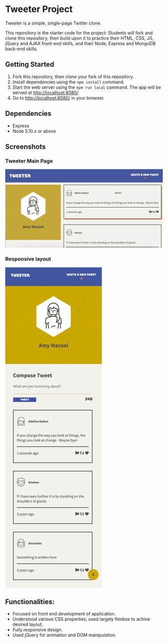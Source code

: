 # Tweeter Project

Tweeter is a simple, single-page Twitter clone.

This repository is the starter code for the project: Students will fork and clone this repository, then build upon it to practice their HTML, CSS, JS, jQuery and AJAX front-end skills, and their Node, Express and MongoDB back-end skills.

## Getting Started

1. Fork this repository, then clone your fork of this repository.
2. Install dependencies using the `npm install` command.
3. Start the web server using the `npm run local` command. The app will be served at <http://localhost:8080/>.
4. Go to <http://localhost:8080/> in your browser.

## Dependencies

- Express
- Node 5.10.x or above

## Screenshots
### Tweeter Main Page
!["Screenshot of tweeter main page"](/docs/TweeterMainPage.png)

### Responsive layout
!["Screenshot of Responsive layout"](/docs/ResponsiveImage.png)

## Functionalities:

- Focused on front end development of application.
- Understood various CSS properties, used largely flexbox to achive desired layout.
- Fully responsive design.
- Used jQuery for animation and DOM manipulation.
